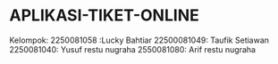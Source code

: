 # APLIKASI-TIKET-ONLINE
Kelompok: 
2250081058 :Lucky Bahtiar
22500081049: Taufik Setiawan
2250081040: Yusuf restu nugraha
2550081080: Arif restu nugraha
